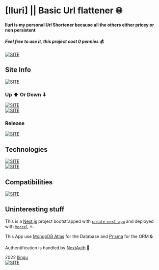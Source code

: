 # [Iluri] || Basic Url flattener 🌐

#### **Iluri is my personal Url Shortener because all the others either pricey or non persistent**

#### _Feel free to use it, this project cost 0 pennies_ 💰

[![SITE](https://forthebadge.com/images/badges/check-it-out.svg)](https://iluri.vercel.app)

## Site Info

[![SITE](https://img.shields.io/maintenance/yes/2022)](https://iluri.vercel.app)

### Up ⬆ Or Down ⬇

[![SITE](https://img.shields.io/website-up-down-green-red/https/iluri.vercel.app.svg)](https://iluri.vercel.app/)  
[![SITE](https://therealsujitk-vercel-badge.vercel.app/?app=iluri)](https://vercel.com/)

### Release

[![SITE](https://img.shields.io/badge/Iluri%20release-alpha-blue)](https://iluri.vercel.app/)

## Technologies

[![SITE](https://img.shields.io/badge/dependencies-up%20to%20date-green)](https://www.npmjs.com/)  
[![SITE](https://img.shields.io/static/v1?label=MADE%20WITH&message=NextJS&color=61DBFB)](https://nextjs.org/)

## Compatibilities

[![SITE](https://img.shields.io/static/v1?label=Compatible%20With&message=all&color=C13B3A)](https://iluri.vercel.app/)

## Uninteresting stuff

This is a [Next.js](https://nextjs.org/) project bootstrapped with [`create-next-app`](https://github.com/vercel/next.js/tree/canary/packages/create-next-app) and deployed with [`Vercel`](https://vercel.com/) ⚛.

This App use [MongoDB Atlas](https://mongodb.com/) for the Database and [Prisma](https://prisma.io) for the ORM 🔒

Authentification is handled by [NextAuth](https://next-auth.js.org/) 🔰

2022 [Ilingu](https://github.com/Ilingu)  
[![SITE](https://img.shields.io/badge/Licence-MIT-yellow)](https://github.com/Ilingu/ack_v2/blob/main/LICENSE)
